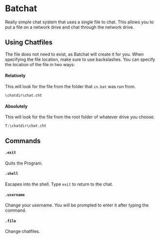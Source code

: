 # Batchat

Really simple chat system that uses a single file to chat. This allows you to put a file on a network drive and chat through the network drive.

## Using Chatfiles

The file does not need to exist, as Batchat will create it for you. When specifying the file location, make sure to use backslashes. You can specify the location of the file in two ways:

#### Relatively

This will look for the file from the folder that `in.bat` was run from.

`\chatdir\chat.cht`

#### Absolutely

This will look for the file from the root folder of whatever drive you choose.

`T:\chatdir\chat.cht`

## Commands

#### `.exit`

Quits the Program.

#### `.shell`

Escapes into the shell. Type `exit` to return to the chat.

#### `.username`

Change your username. You will be prompted to enter it after typing the command.

#### `.file`

Change chatfiles.

